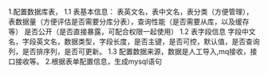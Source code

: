 1.配置数据库表，
1.1 表基本信息：
表英文名，表中文名，表分类（方便管理），表数据量（方便评估是否需要分库分表），查询性能（是否需要从库，以及缓存等）
是否公开（是否直接暴露，可配合权限一起使用）
1.2 表字段信息
字段中文名，字段英文名，数据类型，字段长度，是否主键，是否可控，默认值，是否查询列，是否排序列，是否可更新。
1.3 配置数据来源，数据是人工导入,mq接收，接口接收等。
2.根据表单配置信息，生成mysql语句
